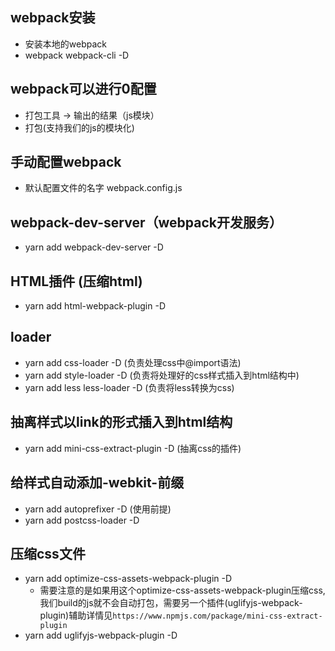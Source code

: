 ## webpack安装
- 安装本地的webpack
- webpack webpack-cli -D

## webpack可以进行0配置
- 打包工具 -> 输出的结果（js模块）
- 打包(支持我们的js的模块化)

## 手动配置webpack
- 默认配置文件的名字 webpack.config.js

## webpack-dev-server（webpack开发服务）
- yarn add webpack-dev-server -D

## HTML插件 (压缩html)
- yarn add html-webpack-plugin -D

## loader
- yarn add css-loader -D (负责处理css中@import语法)
- yarn add style-loader -D (负责将处理好的css样式插入到html结构中)
- yarn add less less-loader -D (负责将less转换为css)

## 抽离样式以link的形式插入到html结构
- yarn add mini-css-extract-plugin -D (抽离css的插件)

## 给样式自动添加-webkit-前缀
- yarn add autoprefixer -D (使用前提)
- yarn add postcss-loader -D

## 压缩css文件
- yarn add optimize-css-assets-webpack-plugin -D 
  - 需要注意的是如果用这个optimize-css-assets-webpack-plugin压缩css,我们build的js就不会自动打包，需要另一个插件(uglifyjs-webpack-plugin)辅助详情见`https://www.npmjs.com/package/mini-css-extract-plugin`
- yarn add uglifyjs-webpack-plugin -D

